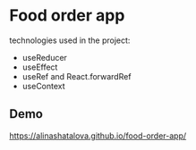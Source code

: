 # Food order app

technologies used in the project:

- useReducer
- useEffect
- useRef and React.forwardRef
- useContext

## Demo

https://alinashatalova.github.io/food-order-app/
